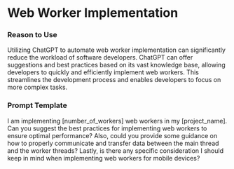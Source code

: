 # Web Worker Implementation

### Reason to Use

Utilizing ChatGPT to automate web worker implementation can significantly reduce the workload of software developers. ChatGPT can offer suggestions and best practices based on its vast knowledge base, allowing developers to quickly and efficiently implement web workers. This streamlines the development process and enables developers to focus on more complex tasks.

### Prompt Template

I am implementing [number_of_workers] web workers in my [project_name]. 
Can you suggest the best practices for implementing web workers to ensure optimal performance? 
Also, could you provide some guidance on how to properly communicate and transfer data between the main thread and the worker threads? 
Lastly, is there any specific consideration I should keep in mind when implementing web workers for mobile devices?